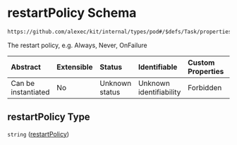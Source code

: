 # restartPolicy Schema

```txt
https://github.com/alexec/kit/internal/types/pod#/$defs/Task/properties/restartPolicy
```

The restart policy, e.g. Always, Never, OnFailure

| Abstract            | Extensible | Status         | Identifiable            | Custom Properties | Additional Properties | Access Restrictions | Defined In                                                            |
| :------------------ | :--------- | :------------- | :---------------------- | :---------------- | :-------------------- | :------------------ | :-------------------------------------------------------------------- |
| Can be instantiated | No         | Unknown status | Unknown identifiability | Forbidden         | Allowed               | none                | [pod.schema.json\*](../../out/pod.schema.json "open original schema") |

## restartPolicy Type

`string` ([restartPolicy](pod-defs-task-properties-restartpolicy.md))

